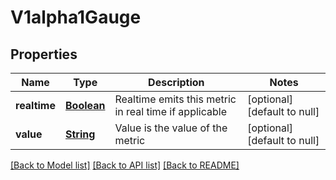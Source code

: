 # V1alpha1Gauge
## Properties

Name | Type | Description | Notes
------------ | ------------- | ------------- | -------------
**realtime** | [**Boolean**](boolean.md) | Realtime emits this metric in real time if applicable | [optional] [default to null]
**value** | [**String**](string.md) | Value is the value of the metric | [optional] [default to null]

[[Back to Model list]](../README.md#documentation-for-models) [[Back to API list]](../README.md#documentation-for-api-endpoints) [[Back to README]](../README.md)


